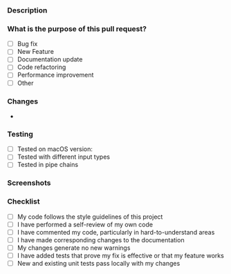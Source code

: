 <!-- Thank you for contributing to mac-menu! -->

### Description

<!-- Please describe your changes and why they are needed -->

### What is the purpose of this pull request? <!-- (put an "X" next to an item) -->

- [ ] Bug fix
- [ ] New Feature
- [ ] Documentation update
- [ ] Code refactoring
- [ ] Performance improvement
- [ ] Other

### Changes

<!-- List the changes you made -->

-

### Testing

<!-- Describe how you tested your changes -->

- [ ] Tested on macOS version:
- [ ] Tested with different input types
- [ ] Tested in pipe chains

### Screenshots

<!-- If applicable, add screenshots to help explain your changes -->

### Checklist

- [ ] My code follows the style guidelines of this project
- [ ] I have performed a self-review of my own code
- [ ] I have commented my code, particularly in hard-to-understand areas
- [ ] I have made corresponding changes to the documentation
- [ ] My changes generate no new warnings
- [ ] I have added tests that prove my fix is effective or that my feature works
- [ ] New and existing unit tests pass locally with my changes

